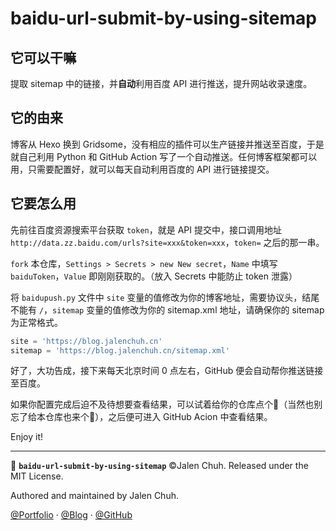 # baidu-url-submit-by-using-sitemap

## 它可以干嘛

提取 sitemap 中的链接，并**自动**利用百度 API 进行推送，提升网站收录速度。

## 它的由来

博客从 Hexo 换到 Gridsome，没有相应的插件可以生产链接并推送至百度，于是就自己利用 Python 和 GitHub Action 写了一个自动推送。任何博客框架都可以用，只需要配置好，就可以每天自动利用百度的 API 进行链接提交。

## 它要怎么用

先前往百度资源搜索平台获取 `token`，就是 API 提交中，接口调用地址 `http://data.zz.baidu.com/urls?site=xxx&token=xxx`，`token=` 之后的那一串。

`fork` 本仓库，`Settings > Secrets > new New secret`，`Name` 中填写 `baiduToken`，`Value` 即刚刚获取的。（放入 Secrets 中能防止 token 泄露）

将 `baidupush.py` 文件中 `site` 变量的值修改为你的博客地址，需要协议头，结尾不能有 `/`，`sitemap` 变量的值修改为你的 sitemap.xml 地址，请确保你的 sitemap 为正常格式。

```py
site = 'https://blog.jalenchuh.cn'
sitemap = 'https://blog.jalenchuh.cn/sitemap.xml'
```

好了，大功告成，接下来每天北京时间 0 点左右，GitHub 便会自动帮你推送链接至百度。

如果你配置完成后迫不及待想要查看结果，可以试着给你的仓库点个🌟（当然也别忘了给本仓库也来个🌟），之后便可进入 GitHub Acion 中查看结果。

Enjoy it!

---

🚀 **`baidu-url-submit-by-using-sitemap`** ©Jalen Chuh. Released under the MIT License.

Authored and maintained by Jalen Chuh.

[@Portfolio](https://jalenchuh.cn) · [@Blog](https://blog.jalenchuh.cn) · [@GitHub](https://github.com/jalenchuh)
